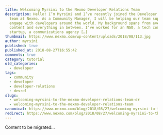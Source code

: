 ```yaml
---
title: Welcoming Myrsini to the Nexmo Developer Relations Team
description: Hello! I’m Myrsini and I’ve recently joined the Developer Relations
  team at Nexmo. As a Community Manager, I will be helping our team support and
  engage with developers around the world. My background spans from events to
  content and everything in between. I’ve worked for an NGO, a tech company, a
  startup, a communications agency […]
thumbnail: https://www.nexmo.com/wp-content/uploads/2018/08/113.jpg
author: myrsini
published: true
published_at: 2018-08-27T16:55:42
comments: true
category: tutorial
old_categories:
  - developer
tags:
  - community
  - developer
  - developer-relations
  - devrel
slugs:
  - welcoming-myrsini-to-the-nexmo-developer-relations-team-dr
  - welcoming-myrsini-to-the-nexmo-developer-relations-team
canonical: https://www.nexmo.com/blog/2018/08/27/welcoming-myrsini-to-the-nexmo-developer-relations-team-dr
redirect: https://www.nexmo.com/blog/2018/08/27/welcoming-myrsini-to-the-nexmo-developer-relations-team-dr
---
```

Content to be migrated...